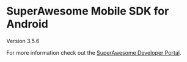 SuperAwesome Mobile SDK for Android
===================================

Version 3.5.6

For more information check out the [SuperAwesome Developer Portal](http://developers.superawesome.tv/docs/androidsdk).
